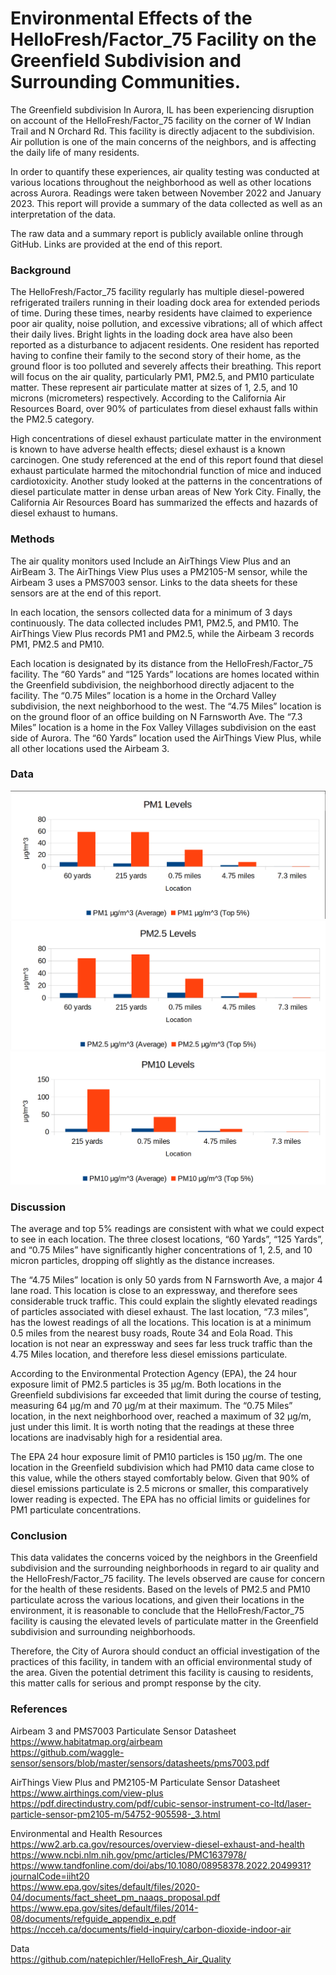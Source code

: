 # Environmental Effects of the HelloFresh/Factor_75 Facility on the Greenfield Subdivision and Surrounding Communities. 

The Greenfield subdivision In Aurora, IL has been experiencing disruption on account of the HelloFresh/Factor_75 facility on the corner of W Indian Trail and N Orchard Rd. This facility is directly adjacent to the subdivision. Air pollution is one of the main concerns of the neighbors, and is affecting the daily life of many residents.

In order to quantify these experiences, air quality testing was conducted at various locations throughout the neighborhood as well as other locations across Aurora. Readings were taken between November 2022 and January 2023. This report will provide a summary of the data collected as well as an interpretation of the data.

The raw data and a summary report is publicly available online through GitHub. Links are provided at the end of this report.

### Background

The HelloFresh/Factor_75 facility regularly has multiple diesel-powered refrigerated trailers running in their loading dock area for extended periods of time. During these times, nearby residents have claimed to experience poor air quality, noise pollution, and excessive vibrations; all of which affect their daily lives. Bright lights in the loading dock area have also been reported as a disturbance to adjacent residents. One resident has reported having to confine their family to the second story of their home, as the ground floor is too polluted and severely affects their breathing. This report will focus on the air quality, particularly PM1, PM2.5, and PM10 particulate matter. These represent air particulate matter at sizes of 1, 2.5, and 10 microns (micrometers) respectively. According to the California Air Resources Board, over 90% of particulates from diesel exhaust falls within the PM2.5 category.

High concentrations of diesel exhaust particulate matter in the environment is known to have adverse health effects; diesel exhaust is a known carcinogen. One study referenced at the end of this report found that diesel exhaust particulate harmed the mitochondrial function of mice and induced cardiotoxicity. Another study looked at the patterns in the concentrations of diesel particulate matter in dense urban areas of New York City. Finally, the California Air Resources Board has summarized the effects and hazards of diesel exhaust to humans.

### Methods 

The air quality monitors used Include an AirThings View Plus and an AirBeam 3. The AirThings View Plus uses a PM2105-M sensor, while the Airbeam 3 uses a PMS7003 sensor. Links to the data sheets for these sensors are at the end of this report.

In each location, the sensors collected data for a minimum of 3 days continuously. The data collected includes PM1, PM2.5, and PM10. The AirThings View Plus records PM1 and PM2.5, while the Airbeam 3 records PM1, PM2.5 and PM10.

Each location is designated by its distance from the HelloFresh/Factor_75 facility. The “60 Yards” and “125 Yards” locations are homes located within the Greenfield subdivision, the neighborhood directly adjacent to the facility. The “0.75 Miles” location is a home in the Orchard Valley subdivision, the next neighborhood to the west. The “4.75 Miles” location is on the ground floor of an office building on N Farnsworth Ave. The “7.3 Miles” location is a home in the Fox Valley Villages subdivision on the east side of Aurora. The “60 Yards” location used the AirThings View Plus, while all other locations used the Airbeam 3.


### Data

![PM1 Data](https://github.com/natepichler/HelloFresh_Air_Quality/blob/main/images/PM1_data.png?raw=true)
![PM2.5 Data](https://github.com/natepichler/HelloFresh_Air_Quality/blob/main/images/PM2.5_data.png?raw=true)
![PM10 Data](https://github.com/natepichler/HelloFresh_Air_Quality/blob/main/images/PM10_data.png?raw=true)

### Discussion

The average and top 5% readings are consistent with what we could expect to see in each location. The three closest locations, “60 Yards”, “125 Yards”, and “0.75 Miles” have significantly higher concentrations of 1, 2.5, and 10 micron particles, dropping off slightly as the distance increases.

The “4.75 Miles” location is only 50 yards from N Farnsworth Ave, a major 4 lane road. This location is close to an expressway, and therefore sees considerable truck traffic. This could explain the slightly elevated readings of particles associated with diesel exhaust. The last location, “7.3 miles”, has the lowest readings of all the locations. This location is at a minimum 0.5 miles from the nearest busy roads, Route 34 and Eola Road. This location is not near an expressway and sees far less truck traffic than the 4.75 Miles location, and therefore less diesel emissions particulate.

According to the Environmental Protection Agency (EPA), the 24 hour exposure limit of PM2.5 particles is 35 μg/m. Both locations in the Greenfield subdivisions far exceeded that limit during the course of testing, measuring 64 μg/m and 70 μg/m at their maximum. The “0.75 Miles” location, in the next neighborhood over, reached a maximum of 32 μg/m, just under this limit. It is worth noting that the readings at these three locations are inadvisably high for a residential area.

The EPA 24 hour exposure limit of PM10 particles is 150 μg/m. The one location in the Greenfield subdivision which had PM10 data came close to this value, while the others stayed comfortably below. Given that 90% of diesel emissions particulate is 2.5 microns or smaller, this comparatively lower reading is expected. The EPA has no official limits or guidelines for PM1 particulate concentrations.
 
### Conclusion

This data validates the concerns voiced by the neighbors in the Greenfield subdivision and the surrounding neighborhoods in regard to air quality and the HelloFresh/Factor_75 facility. The levels observed are cause for concern for the health of these residents. Based on the levels of PM2.5 and PM10 particulate across the various locations, and given their locations in the environment, it is reasonable to conclude that the HelloFresh/Factor_75 facility is causing the elevated levels of particulate matter in the Greenfield subdivision and surrounding neighborhoods.

Therefore, the City of Aurora should conduct an official investigation of the practices of this facility, in tandem with an official environmental study of the area. Given the potential detriment this facility is causing to residents, this matter calls for serious and prompt response by the city.

### References

Airbeam 3 and PMS7003 Particulate Sensor Datasheet  
https://www.habitatmap.org/airbeam  
https://github.com/waggle-sensor/sensors/blob/master/sensors/datasheets/pms7003.pdf

AirThings View Plus and PM2105-M Particulate Sensor Datasheet  
https://www.airthings.com/view-plus  
https://pdf.directindustry.com/pdf/cubic-sensor-instrument-co-ltd/laser-particle-sensor-pm2105-m/54752-905598-_3.html

Environmental and Health Resources  
https://ww2.arb.ca.gov/resources/overview-diesel-exhaust-and-health  
https://www.ncbi.nlm.nih.gov/pmc/articles/PMC1637978/  
https://www.tandfonline.com/doi/abs/10.1080/08958378.2022.2049931?journalCode=iiht20  
https://www.epa.gov/sites/default/files/2020-04/documents/fact_sheet_pm_naaqs_proposal.pdf  
https://www.epa.gov/sites/default/files/2014-08/documents/refguide_appendix_e.pdf  
https://ncceh.ca/documents/field-inquiry/carbon-dioxide-indoor-air  

Data  
https://github.com/natepichler/HelloFresh_Air_Quality
